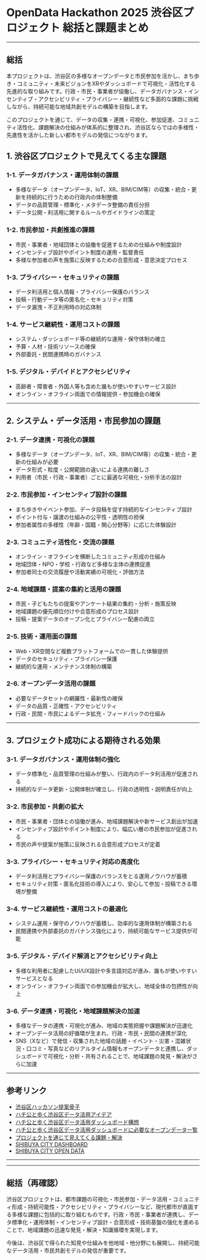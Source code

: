 # OpenData Hackathon 2025 渋谷区プロジェクト 総括と課題まとめ

---

## 総括
本プロジェクトは、渋谷区の多様なオープンデータと市民参加を活かし、まち歩き・コミュニティ・未来ビジョンをXRやダッシュボードで可視化・活性化する先進的な取り組みです。行政・市民・事業者が協働し、データガバナンス・インセンティブ・アクセシビリティ・プライバシー・継続性など多面的な課題に挑戦しながら、持続可能な地域共創モデルの構築を目指します。

このプロジェクトを通じて、データの収集・連携・可視化、参加促進、コミュニティ活性化、課題解決の仕組みが体系的に整理され、渋谷区ならではの多様性・先進性を活かした新しい都市モデルの発信につながります。


## 1. 渋谷区プロジェクトで見えてくる主な課題

### 1-1. データガバナンス・運用体制の課題
- 多様なデータ（オープンデータ、IoT、XR、BIM/CIM等）の収集・統合・更新を持続的に行うための行政内の体制整備
- データの品質管理・標準化・メタデータ整備の責任分担
- データ公開・利活用に関するルールやガイドラインの策定

### 1-2. 市民参加・共創推進の課題
- 市民・事業者・地域団体との協働を促進するための仕組みや制度設計
- インセンティブ設計やポイント制度の運用・監督責任
- 多様な参加者の声を施策に反映するための合意形成・意思決定プロセス

### 1-3. プライバシー・セキュリティの課題
- データ利活用と個人情報・プライバシー保護のバランス
- 投稿・行動データ等の匿名化・セキュリティ対策
- データ漏洩・不正利用時の対応体制

### 1-4. サービス継続性・運用コストの課題
- システム・ダッシュボード等の継続的な運用・保守体制の確立
- 予算・人材・技術リソースの確保
- 外部委託・民間連携時のガバナンス

### 1-5. デジタル・デバイドとアクセシビリティ
- 高齢者・障害者・外国人等も含めた誰もが使いやすいサービス設計
- オンライン・オフライン両面での情報提供・参加機会の確保

---

## 2. システム・データ活用・市民参加の課題

### 2-1. データ連携・可視化の課題
- 多様なデータ（オープンデータ、IoT、XR、BIM/CIM等）の収集・統合・更新の仕組みが必要
- データ形式・粒度・公開範囲の違いによる連携の難しさ
- 利用者（市民・行政・事業者）ごとに最適な可視化・分析手法の設計

### 2-2. 市民参加・インセンティブ設計の課題
- まち歩きやイベント参加、データ投稿を促す持続的なインセンティブ設計
- ポイント付与・譲渡の仕組みの公平性・透明性の担保
- 参加者属性の多様性（年齢・国籍・関心分野等）に応じた体験設計

### 2-3. コミュニティ活性化・交流の課題
- オンライン・オフラインを横断したコミュニティ形成の仕組み
- 地域団体・NPO・学校・行政など多様な主体の連携促進
- 参加者同士の交流履歴や活動実績の可視化・評価方法

### 2-4. 地域課題・提案の集約と活用の課題
- 市民・子どもたちの提案やアンケート結果の集約・分析・施策反映
- 地域課題の優先順位付けや合意形成のプロセス設計
- 投稿・提案データのオープン化とプライバシー配慮の両立

### 2-5. 技術・運用面の課題
- Web・XR空間など複数プラットフォームでの一貫した体験提供
- データのセキュリティ・プライバシー保護
- 継続的な運用・メンテナンス体制の構築

### 2-6. オープンデータ活用の課題
- 必要なデータセットの網羅性・最新性の確保
- データの品質・正確性・アクセシビリティ
- 行政・民間・市民によるデータ拡充・フィードバックの仕組み

---

## 3. プロジェクト成功による期待される効果

### 3-1. データガバナンス・運用体制の強化
- データ標準化・品質管理の仕組みが整い、行政内のデータ利活用が促進される
- 持続的なデータ更新・公開体制が確立し、行政の透明性・説明責任が向上

### 3-2. 市民参加・共創の拡大
- 市民・事業者・団体との協働が進み、地域課題解決や新サービス創出が加速
- インセンティブ設計やポイント制度により、幅広い層の市民参加が促進される
- 市民の声や提案が施策に反映される合意形成プロセスが定着

### 3-3. プライバシー・セキュリティ対応の高度化
- データ利活用とプライバシー保護のバランスをとる運用ノウハウが蓄積
- セキュリティ対策・匿名化技術の導入により、安心して参加・投稿できる環境が整備

### 3-4. サービス継続性・運用コストの最適化
- システム運用・保守のノウハウが蓄積し、効率的な運用体制が構築される
- 民間連携や外部委託のガバナンス強化により、持続可能なサービス提供が可能

### 3-5. デジタル・デバイド解消とアクセシビリティ向上
- 多様な利用者に配慮したUI/UX設計や多言語対応が進み、誰もが使いやすいサービスとなる
- オンライン・オフライン両面での参加機会が拡大し、地域全体の包摂性が向上

### 3-6. データ連携・可視化・地域課題解決の加速
- 多様なデータの連携・可視化が進み、地域の実態把握や課題解決が迅速化
- オープンデータ活用の好循環が生まれ、行政・市民・民間の連携が深化
- SNS（Xなど）で発信・収集された地域の話題・イベント・災害・混雑状況・口コミ・写真などのリアルタイム情報もオープンデータと連携し、ダッシュボードで可視化・分析・共有されることで、地域課題の発見・解決がさらに加速

---

## 参考リンク
- [渋谷区ハッカソン提案骨子](./shibuya.md)
- [ハチ公と歩く渋谷区データ活用アイデア](./hatikou.md)
- [ハチ公と歩く渋谷区データ活用ダッシュボード構想](./dashboard.md)
- [ハチ公と歩く渋谷区データ活用ダッシュボードに必要なオープンデータ一覧](./opendata.md)
- [プロジェクトを通じて見えてくる課題・解決](./problem.md)
- [SHIBUYA CITY DASHBOARD](https://www.city.shibuya.tokyo.jp/contents/kusei/shibuya-data/)  
- [SHIBUYA CITY OPEN DATA](https://city-shibuya-data.opendata.arcgis.com/)  

---

---

## 総括（再確認）
渋谷区プロジェクトは、都市課題の可視化・市民参加・データ活用・コミュニティ形成・持続可能性・アクセシビリティ・プライバシーなど、現代都市が直面する多様な課題に包括的に取り組むものです。行政・市民・事業者が連携し、データ標準化・運用体制・インセンティブ設計・合意形成・技術基盤の強化を進めることで、地域課題の迅速な発見・解決・知識循環を実現します。

今後は、渋谷区で得られた知見や仕組みを他地域・他分野にも展開し、持続可能なデータ活用・市民共創モデルの発信が重要です。
